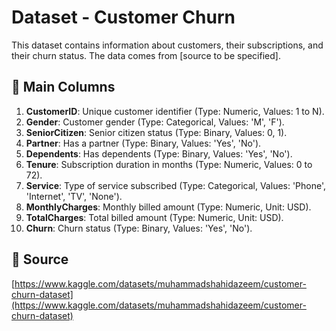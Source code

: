 # Dataset - Customer Churn

This dataset contains information about customers, their subscriptions, and their churn status. The data comes from [source to be specified].

## 🔑 Main Columns
1. **CustomerID**: Unique customer identifier (Type: Numeric, Values: 1 to N).
2. **Gender**: Customer gender (Type: Categorical, Values: 'M', 'F').
3. **SeniorCitizen**: Senior citizen status (Type: Binary, Values: 0, 1).
4. **Partner**: Has a partner (Type: Binary, Values: 'Yes', 'No').
5. **Dependents**: Has dependents (Type: Binary, Values: 'Yes', 'No').
6. **Tenure**: Subscription duration in months (Type: Numeric, Values: 0 to 72).
7. **Service**: Type of service subscribed (Type: Categorical, Values: 'Phone', 'Internet', 'TV', 'None').
8. **MonthlyCharges**: Monthly billed amount (Type: Numeric, Unit: USD).
9. **TotalCharges**: Total billed amount (Type: Numeric, Unit: USD).
10. **Churn**: Churn status (Type: Binary, Values: 'Yes', 'No').

## 📄 Source
[https://www.kaggle.com/datasets/muhammadshahidazeem/customer-churn-dataset](https://www.kaggle.com/datasets/muhammadshahidazeem/customer-churn-dataset)
